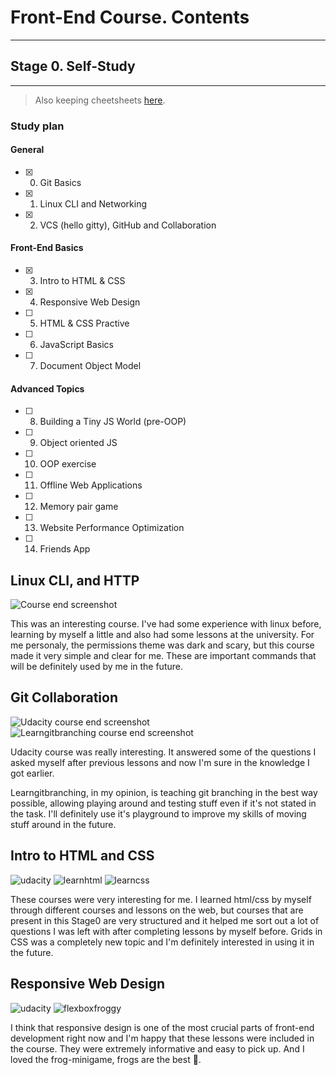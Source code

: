 # Front-End Course. Contents
---

## Stage 0. Self-Study
---
> Also keeping cheetsheets [here](https://github.com/yaripey/some-knowledge).

### Study plan

#### General

- [x] 0. Git Basics
- [x] 1. Linux CLI and Networking
- [x] 2. VCS (hello gitty), GitHub and Collaboration

#### Front-End Basics

- [x] 3. Intro to HTML & CSS
- [x] 4. Responsive Web Design
- [ ] 5. HTML & CSS Practive
- [ ] 6. JavaScript Basics
- [ ] 7. Document Object Model

#### Advanced Topics
- [ ] 8. Building a Tiny JS World (pre-OOP)
- [ ] 9. Object oriented JS
- [ ] 10. OOP exercise
- [ ] 11. Offline Web Applications
- [ ] 12. Memory pair game
- [ ] 13. Website Performance Optimization
- [ ] 14. Friends App


## Linux CLI, and HTTP
![Course end screenshot](task_linux_cli/screen.png)

This was an interesting course. I've had some experience with linux before, learning by myself a little and also had some lessons at the university. For me personaly, the permissions theme was dark and scary, but this course made it very simple and clear for me. These are important commands that will be definitely used by me in the future.

## Git Collaboration
![Udacity course end screenshot](task_git_collaboration/udacity.png)
![Learngitbranching course end screenshot](task_git_collaboration/learngitbranching.png)

Udacity course was really interesting. It answered some of the questions I asked myself after previous lessons and now I'm sure in the knowledge I got earlier.

Learngitbranching, in my opinion, is teaching git branching in the best way possible, allowing playing around and testing stuff even if it's not stated in the task. I'll definitely use it's playground to improve my skills of moving stuff around in the future.

## Intro to HTML and CSS
![udacity](task_html_css_intro/udacity.png)
![learnhtml](task_html_css_intro/learnhtml.png)
![learncss](task_html_css_intro/learncss.png)

These courses were very interesting for me. I learned html/css by myself through different courses and lessons on the web, but courses that are present in this Stage0 are very structured and it helped me sort out a lot of questions I was left with after completing lessons by myself before. Grids in CSS was a completely new topic and I'm definitely interested in using it in the future.

## Responsive Web Design
![udacity](task_responsive_web_design/udacity.png)
![flexboxfroggy](task_responsive_web_design/flexboxfroggy.png)

I think that responsive design is one of the most crucial parts of front-end development right now and I'm happy that these lessons were included in the course. They were extremely informative and easy to pick up. And I loved the frog-minigame, frogs are the best :frog:.